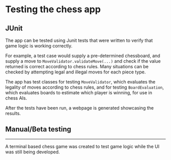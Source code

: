 # Testing the chess app

 ## JUnit

The app can be tested using Junit tests that were written to verify that game logic is working correctly.

For example, a test case would supply a pre-determined chessboard, and supply a move to `MoveValidator.validateMove(...)` and check if the value returned is correct according to chess rules. Many situations can be checked by attempting legal and illegal moves for each piece type.  
  
The app has test classes for testing `MoveValidator`, which evaluates the legality of moves according to chess rules, and for testing `BoardEvaluation`, which evaluates boards to estimate which player is winning, for use in chess AIs. 

After the tests have been run, a webpage is generated showcasing the results.

## Manual/Beta testing
---
A terminal based chess game was created to test game logic while the UI was still being developed. 
